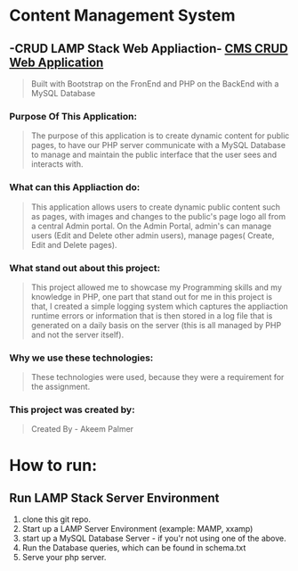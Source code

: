 # Content Management System 
## -CRUD LAMP Stack Web Appliaction- <a href="https://lamp.computerstudi.es/~Akeem1158892/cms-assignment2" target="_blank">CMS CRUD Web Application</a>
> Built with Bootstrap on the FronEnd and PHP on the BackEnd with a MySQL Database

### Purpose Of This Application:
> The purpose of this application is to create dynamic content for public pages, to have our PHP server communicate with a MySQL Database to manage and maintain the public interface that the user sees and interacts with.

### What can this Appliaction do:
> This application allows users to create dynamic public content such as pages, with images and changes to the public's page logo all from a central Admin portal.
> On the Admin Portal, admin's can manage users (Edit and Delete other admin users), manage pages( Create, Edit and Delete pages). 

### What stand out about this project: 
> This project allowed me to showcase my Programming skills and my knowledge in PHP, one part that stand out for me in this project is that, I created a simple logging system which captures the appliaction runtime errors or information that is then stored in a log file that is generated on a daily basis on the server (this is all managed by PHP and not the server itself).

### Why we use these technologies:
> These technologies were used, because they were a requirement for the assignment.

### This project was created by:
> Created By - Akeem Palmer

# How to run:
## Run LAMP Stack Server Environment
1. clone this git repo.
2. Start up a LAMP Server Environment (example: MAMP, xxamp)
3. start up a MySQL Database Server - if you'r not using one of the above.
4. Run the Database queries, which can be found in schema.txt
5. Serve your php server.